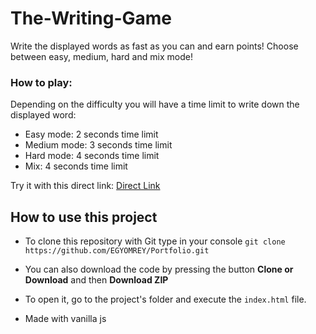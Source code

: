 # The-Writing-Game
Write the displayed words as fast as you can and earn points! Choose between easy, medium, hard and mix mode!

### How to play: 
Depending on the difficulty you will have a time limit to write down the displayed word: 
- Easy mode: 2 seconds time limit
- Medium mode: 3 seconds time limit
- Hard mode: 4 seconds time limit
- Mix: 4 seconds time limit

Try it with this direct link:
[Direct Link](https://egyomrey.github.io/The-Writing-Game/)


## How to use this project
- To clone this repository with Git type in your console `git clone https://github.com/EGYOMREY/Portfolio.git`
- You can also download the code by pressing the button **Clone or Download** and then **Download ZIP**

- To open it, go to the project's folder and execute the `index.html` file.

- Made with vanilla js
